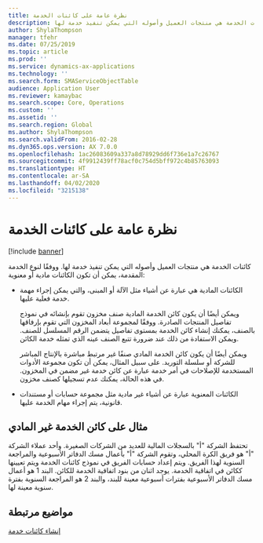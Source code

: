 ```yaml
---
title: نظرة عامة على كائنات الخدمة
description: كائنات الخدمة هي منتجات العميل وأصوله التي يمكن تنفيذ خدمة لها.
author: ShylaThompson
manager: tfehr
ms.date: 07/25/2019
ms.topic: article
ms.prod: ''
ms.service: dynamics-ax-applications
ms.technology: ''
ms.search.form: SMAServiceObjectTable
audience: Application User
ms.reviewer: kamaybac
ms.search.scope: Core, Operations
ms.custom: ''
ms.assetid: ''
ms.search.region: Global
ms.author: ShylaThompson
ms.search.validFrom: 2016-02-28
ms.dyn365.ops.version: AX 7.0.0
ms.openlocfilehash: 1ac26083609a337a8d78929dd6f736e1a7c26767
ms.sourcegitcommit: 4f9912439ff78acf0c754d5bff972c4b85763093
ms.translationtype: HT
ms.contentlocale: ar-SA
ms.lasthandoff: 04/02/2020
ms.locfileid: "3215138"
---
```

# <a name="service-objects-overview"></a>نظرة عامة على كائنات الخدمة

[!include [banner](../includes/banner.md)]

كائنات الخدمة هي منتجات العميل وأصوله التي يمكن تنفيذ خدمة لها. ووفقًا لنوع الخدمة المقدمة، يمكن أن تكون الكائنات مادية أو معنوية:

-  الكائنات المادية هي عبارة عن أشياء مثل الآلة أو المبنى، والتي يمكن إجراء مهمة خدمة فعلية عليها.

    ويمكن أيضًا أن يكون كائن الخدمة المادية صنف مخزون تقوم بإنشائه في نموذج تفاصيل المنتجات الصادرة‬. ووفقًا لمجموعة أبعاد المخزون التي تقوم بإرفاقها بالصنف، يمكنك إنشاء كائن الخدمة بمستوى تفاصيل يتضمن الرقم المسلسل للصنف. ويمكن الاستفادة من ذلك عند ضرورة تتبع الصنف عينه الذي تمثله خدمة الكائن.

    ويمكن أيضًا أن يكون كائن الخدمة المادي صنفًا غير مرتبط مباشرة بالإنتاج المباشر للشركة أو سلسلة التوريد. على سبيل المثال، يمكن أن تكون مجموعة الأدوات المستخدمة للإصلاحات في أمر خدمة عبارة عن كائن خدمة غير مضمن في المخزون. في هذه الحالة، يمكنك عدم تسجيلها كصنف مخزون.

-  الكائنات المعنوية عبارة عن أشياء غير مادية مثل مجموعة حسابات أو مستندات قانونية، يتم إجراء مهام الخدمة عليها.

## <a name="example-of-an-intangible-service-object"></a>مثال على كائن الخدمة غير المادي

تحتفظ الشركة "أ" بالسجلات المالية للعديد من الشركات الصغيرة. وأحد عملاء الشركة "أ" هو فريق الكرة المحلي، وتقوم الشركة "أ" بأعمال مسك الدفاتر الأسبوعية والمراجعة السنوية لهذا الفريق. ويتم إعداد حسابات الفريق في نموذج كائنات الخدمة ويتم تعيينها ككائن في اتفاقية الخدمة. يوجد اثنان من بنود اتفاقية الخدمة للكائن. البند 1 هو أعمال مسك الدفاتر الأسبوعية بفترات أسبوعية معينة للبند، والبند 2 هو المراجعة السنوية بفترة سنوية معينة لها.

## <a name="related-topics"></a>مواضيع مرتبطة

[إنشاء كائنات خدمة](create-service-objects.md)

